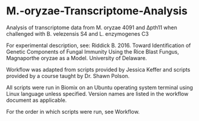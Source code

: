 # M.-oryzae-Transcriptome-Analysis
Analysis of transcriptome data from M. oryzae 4091 and Δpth11 when challenged with B. velezensis S4 and L. enzymogenes C3

For experimental description, see:
Riddick B. 2016. Toward Identification of Genetic Components of Fungal Immunity Using the Rice Blast Fungus, Magnaporthe oryzae as a Model. University of Delaware.

Workflow was adapted from scripts provided by Jessica Keffer and scripts provided by a course taught by Dr. Shawn Polson.

All scripts were run in Biomix on an Ubuntu operating system terminal using Linux language unless specified. Version names are listed in the workflow document as applicable.

For the order in which scripts were run, see Workflow.
